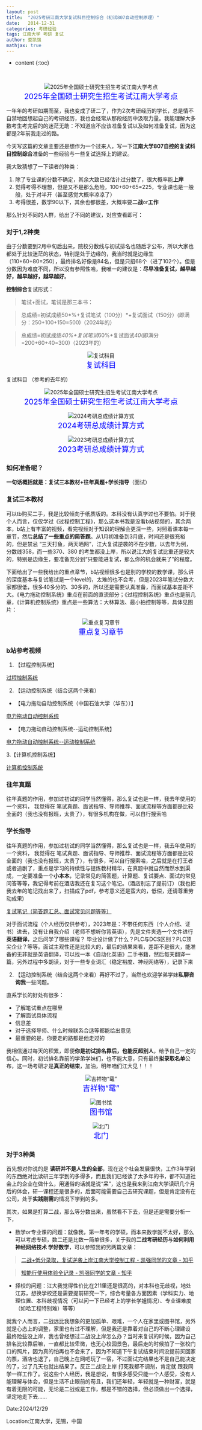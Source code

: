 ```yaml
---
layout: post
title:  "2025考研江南大学复试科目控制综合（初试807自动控制原理）"
date:   2014-12-31
categories: 考研经验
tags: 江南大学 考研 复试
author: 娄凯强
mathjax: true
---
```








* content
{:toc}






​                                

<figure style="text-align: center;">
    <img src="https://picx.zhimg.com/80/v2-d8eec9a8d14788cdf7b9677d6d863331_720w.png" alt="2025年全国硕士研究生招生考试江南大学考点" title="2025年全国硕士研究生招生考试江南大学考点">
    <figcaption style="font-size: 20px; color: #0000FF;">2025年全国硕士研究生招生考试江南大学考点</figcaption>
</figure>



一年年的考研如期而至，我也变成了研二了，作为2次考研经历的学长，总是情不自禁地回想起自己的考研经历，我也会经常从那段经历中汲取力量。我能理解大多数考生考完后的的迷茫无助：不知道应不应该准备复试以及如何准备复试，因为这都是2年前我走过的路。                                                                                                                                                                                                                                                                                                                                                                                                                                                                                                                                                                                                                                                                                                                                                                                                                                                                                                                                                                                                                                                                                                                                                                                                                                                                                                                                                                                                                                                                                                                                                                                                                                                                                                                                                                                                                                                                                                                                                                                                                                        

今天写这篇的文章主要还是想作为一个过来人，写一下**江南大学807自控的复试科目控制综合**准备的一些经验与一些复试选择上的建议。

我大致猜想了一下读者的种类：

1. 除了专业课的分数不确定，其余大致已经估计过分数了，很大概率能**上岸** 
2. 觉得考得不理想，但是又不是那么危险，100+60+65=225，专业课也是一般般，处于对半开（甚至感觉大概率凉凉了） 
3. 考得很差，数学90以下，其余也都很差，大概率要**二战**or**工作** 

那么针对不同的人群，给出了不同的建议，对应查看即可：

### 对于1,2种类

由于分数要到2月中旬后出来，院校分数线与初试排名也随后才公布，所以大家也都处于比较迷茫的状态，特别是处于边缘的，我当时就是边缘生（110+60+80=250），最终排名好像是84名，但是只招68个（进了102个）。但是分数因为难度不同，所以没有参照性哈，我唯一的建议是：**尽早准备复试，越早越好，越早越好，越早越好**。

**控制综合**复试形式：

> 笔试+面试，笔试是那三本书：

> 总成绩=初试成绩50*%+复试笔试（100分）*+复试面试（150分）(即满分：250+100+150=500)（2024年的）

> 总成绩=初试成绩*40%+复试笔试*60%+复试面试*40*(即满分=200+60+40=300)（2023年的）



<figure style="text-align: center;">
    <img src="https://pic1.zhimg.com/80/v2-4d4b7e6fa6fda05e7dab821504966227_720w.png" alt="复试科目" title="复试科目">
    <figcaption style="font-size: 20px; color: #0000FF;">复试科目</figcaption>
</figure>







复试科目 （参考的去年的）

<figure style="text-align: center;">
    <img src="https://picx.zhimg.com/80/v2-d8eec9a8d14788cdf7b9677d6d863331_720w.png" alt="2025年全国硕士研究生招生考试江南大学考点" title="2025年全国硕士研究生招生考试江南大学考点">
    <figcaption style="font-size: 20px; color: #0000FF;">2025年全国硕士研究生招生考试江南大学考点</figcaption>
</figure>

<figure style="text-align: center;">
    <img src="https://pic1.zhimg.com/80/v2-520e9ead8e03091eff8f2305f9058fb9_720w.png" alt="2024考研总成绩计算方式" title="2024考研总成绩计算方式">
    <figcaption style="font-size: 20px; color: #0000FF;">2024考研总成绩计算方式</figcaption>
</figure>





<figure style="text-align: center;">
    <img src="https://pic1.zhimg.com/80/v2-f0843d31b9ac16ece0af361aacce5e9b_720w.png?source=d16d100b" alt="2023考研总成绩计算方式" title="2023考研总成绩计算方式">
    <figcaption style="font-size: 20px; color: #0000FF;">2023考研总成绩计算方式</figcaption>
</figure>



###  如何准备呢？

**一句话概括就是：复试三本教材+往年真题+学长指导**（面试）

### 复试三本教材

可以tb购买二手，我是比较倾向于纸质版的。本科没有认真学过也不要怕。对于我个人而言，仅仅学过《过程控制工程》，那么这本书我是没看b站视频的，其余两本，b站上有丰富的视频，看完视频对于知识的理解会更深一些，对照着课本每一章节，然后**总结了一些重点的简答题**。从1月初准备到3月底，时间还是很充裕的，但是禁忌 “三天打鱼，两天晒网”，江大复试逆袭的不在少数，以去年为例，分数线358，而一些370、380 的考生都没上岸，所以说江大的复试比重还是较大的，特别是边缘生，要准备充分到“只要能进复试，那么你的机会就来了”的程度。

下面给出了一些我给出的重点章节，b站视频很多也是别的学校的教学课，那么讲的深度基本与复试笔试是一个level的，太难的也不会考，但是2023年笔试分数大家都很低，很多40多分的、30多的，所以还是需要认真准备，而面试基本差距不大。《电力拖动控制系统》重点在前面的直流部分；《过程控制系统》重点也是前几章，《计算机控制系统》重点是一些算法：大林算法、最小拍控制等等，具体见图片：

<figure style="text-align: center;">
    <img src="https://pic1.zhimg.com/80/v2-1552690497496fc5a90cda9a5de286b1_720w.jpeg" alt="重点复习章节" title="重点复习章节">
    <figcaption style="font-size: 20px; color: #0000FF;">重点复习章节</figcaption>
</figure>

### b站参考视频

1. 【过程控制系统】

[过程控制系统](www.bilibili.com/video/BV1Fb411D7eF?vd_source=9b04a5d5e1d95c02da6bc613cb31ef2d)

2. 【运动控制系统（结合这两个来看）

 

- 【电力拖动自动控制系统（中国石油大学（华东））】

[电力拖动自动控制系统](www.bilibili.com/video/BV1MK411j7zz?vd_source=9b04a5d5e1d95c02da6bc613cb31ef2d)

-  【电力拖动自动控制系统--运动控制系统】

[电力拖动自动控制系统--运动控制系统](www.bilibili.com/video/BV1JW411W7K1?vd_source=9b04a5d5e1d95c02da6bc613cb31ef2d)

3.【计算机控制系统】

[计算机控制系统](www.bilibili.com/video/BV1Rb4y197sM?vd_source=9b04a5d5e1d95c02da6bc613cb31ef2d)

### 往年真题

往年真题的作用，参加过初试的同学当然懂得，那么复试也是一样，我去年使用的一个资料， 我觉得在 笔试真题、面试指导、导师推荐、面试流程等方面都是比较全面的（我也没有报班，太贵了），有很多机构在做，可以自行搜索哈

### 学长指导

往年真题的作用，参加过初试的同学当然懂得，那么复试也是一样，我去年使用的一个资料， 我觉得在 笔试真题、面试指导、导师推荐、面试流程等方面都是比较全面的（我也没有报班，太贵了），有很多，可以自行搜索哈，之后就是在打王者或者追剧了，重点是学习的持续性与提炼教材精华，在真题中就自然而然水到渠成，一定要准备一个**小本本**，记录常见的简答题，计算题、复试要点、面试的常见问答等等，我记得考前在酒店我还在复习这个笔记。（酒店别忘了提前订）（我也把我去年的笔记找出来了，扫描成了pdf，参考意义还是蛮大的，低偿，还请尊重劳动成果)

[复试笔记（简答题汇总、面试常见问题等等）](http://mbd.pub/o/bread/ZpaXlp1r)

对于面试流程（个人经历仅供参考），2023年是：不带任何东西（个人介绍、证书）进去，没有让自我介绍（老师不想听你背英语），先是文件夹选一个文件进行**英语翻译**，之后问学了哪些课程？ 毕业设计做了什么？PLC与DCS区别？PLC顶尖企业？等等。面试主观性还是比较大的，最后的结果来看，差距不是很大，能准备的无非就是英语翻译，可以找一本《自动化英语》二手书籍，然后每天翻译一篇，另外过程中多朗读，对于一些专业词汇（稳定裕度、神经网络等），记录下来

2. 【运动控制系统（结合这两个来看）再好不过了，当然也欢迎学弟学妹**私聊咨询我**一些问题。

直系学长的好处有很多：

- 了解笔试重点在哪里
- 了解面试具体流程
- 信息差
- 对于选择导师、什么时候联系合适等都能给出意见
- 最重要的是，你要走的路都是他走过的 

我相信通过每天的积累，即便**你是初试排名靠后，也能反超别人**，给予自己一定的信心。同时，初试排名靠前的学弟学妹们，也不能大意，只有最终**拟录取名单**公布，这一场考研才是**真正的结束**，加油，明年咱们江大见！！！



<figure style="text-align: center;">
    <img src="https://pic1.zhimg.com/80/v2-55b6e900f95b8f07ed2cd11017359af6_720w.jpg?source=d16d100b" alt="吉祥物“鼋”" title="吉祥物“鼋”">
    <figcaption style="font-size: 20px; color: #0000FF;">吉祥物“鼋”</figcaption>
</figure>





<figure style="text-align: center;">
    <img src="https://pic1.zhimg.com/80/v2-b6e7086f5ac0e127dc6bd9de705eec27_720w.jpeg" alt="图书馆" title="图书馆">
    <figcaption style="font-size: 20px; color: #0000FF;">图书馆</figcaption>
</figure>





<figure style="text-align: center;">
    <img src="https://picx.zhimg.com/80/v2-47b9932bb2c5c7a6704434ea14fe83f0_720w.jpeg" alt="北门" title="北门">
    <figcaption style="font-size: 20px; color: #0000FF;">北门</figcaption>
</figure>



### 对于3种类

首先想对你说的是 **读研并不是人生的全部**，现在这个社会发展很快，工作3年学到的东西绝对比读研三年学到的多得多，而且我们已经读了太多年的书，都不知道社会上的企业在做什么，用通俗的话就是说“呆”，这也是我来到江南大学读研几个月后的体会，研一课程还是很多的，后面可能需要自己去研究课题，但是肯定没有在公司，处于**实践刚需**的情况下学到的多。

其次，如果是打算二战，那么等分数出来，虽然看不下去，但是还是需要分析一下，

- 数学or专业课的问题：就像我，第一年考的学硕，而本来数学就不太好，那么可以考虑专硕，数二还是比数一简单很多，关于我的**二战考研经历**与**如何利用 神经网络技术 学好数学**，可以参照我的另两篇文章：                

> [二战+低分录取，复试逆袭上岸江南大学控制工程 - 凯强同学的文章 - 知乎](https://zhuanlan.zhihu.com/p/677431669)

> [知能行使用体验全记录 - 凯强同学的文章 - 知乎](https://zhuanlan.zhihu.com/p/677437021)



- 择校的问题：江大我觉得性价比在211里还是很高的，对本科也无歧视，地处江苏，想换学校还是需要提前研究一下，综合考量各方面因素（学科实力、地理位置、本科歧视情况（可以问一下已经考上的学长学姐情况）、专业课难度（如哈工程特别难）等等）

就我个人而言，二战远比我想象的更加孤单、艰难，一个人在家里或图书馆，另外就是心态上的调整，家里也有过不理解，但是我还是靠着对自己的不断心理建设 最终险些没上岸，我也曾经想过二战没上岸怎么办？当时来复试的时候，因为自己排名比较靠后嘛，一直都比较卑微，也无心校园景色，最后走的时候拍了一张校门口的照片，因为真的怕再也不会来了，因为不知道下午复试结束时间没提前买回家的票，酒店也退了，自己晚上在网吧玩了一宿，不过面试完结果也不是自己能决定的了，过了几天也就出结果了。反正二战没上岸 打死我都不调剂，肯定就 跟我同学一样工作了。说这些个人经历，我是想说，有很多感受只能一个人感受，没有人能理解与体会，但是生活不止眼前的苟且，我们还年轻，年轻就是一种财富，就是有着无限的可能，无论是二战或是工作，都是不错的选择，但必须做出一个选择，坚定地走下去……

Date:2024/12/29

Location:江南大学，无锡，中国